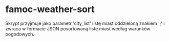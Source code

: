 # famoc-weather-sort
Skrypt przyjmuje jako parametr 'city_list' listę miast oddzieloną znakiem ';' i zwraca w formacie JSON posortowaną listę miast według warunków pogodowych.
